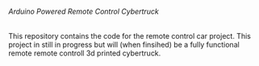 ###### Arduino Powered Remote Control Cybertruck
This repository contains the code for the remote control car project. This project in still in progress but will (when finsihed) be a fully functional remote remote controll 3d printed cybertruck.
